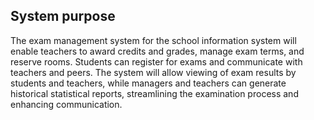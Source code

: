 ## System purpose

The exam management system for the school information system will enable teachers to award credits and grades,
manage exam terms, and reserve rooms. Students can register for exams and communicate with teachers and peers.
The system will allow viewing of exam results by students and teachers, while managers and teachers can generate
historical statistical reports, streamlining the examination process and enhancing communication.